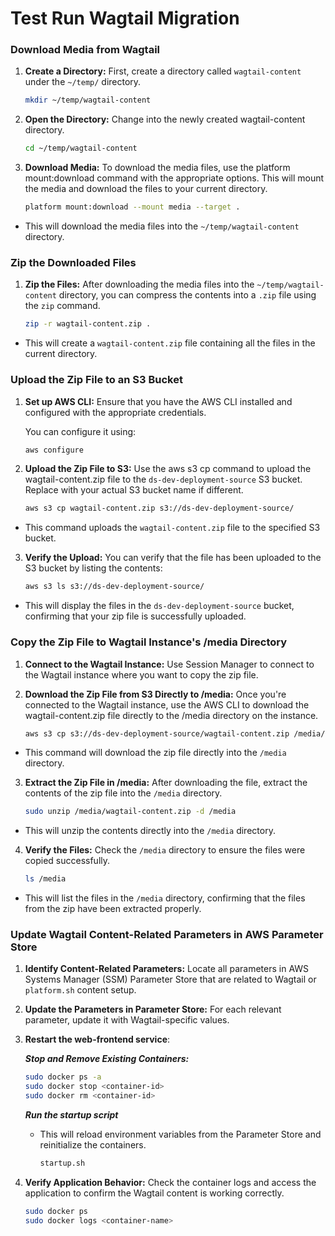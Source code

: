 # Test Run Wagtail Migration
### Download Media from Wagtail

1. **Create a Directory:**
   First, create a directory called `wagtail-content` under the `~/temp/` directory.

   ```bash
   mkdir ~/temp/wagtail-content
   ```

2. **Open the Directory:** Change into the newly created wagtail-content directory.

   ```bash
   cd ~/temp/wagtail-content
   ```
3. **Download Media:** To download the media files, use the platform mount:download command with the appropriate options. This will mount the media and download the files to your current directory.

   ``` bash
   platform mount:download --mount media --target .
   ```   
* This will download the media files into the `~/temp/wagtail-content` directory.

### Zip the Downloaded Files

1. **Zip the Files:**
   After downloading the media files into the `~/temp/wagtail-content` directory, you can compress the contents into a `.zip` file using the `zip` command.

   ```bash
   zip -r wagtail-content.zip .
   ```
* This will create a `wagtail-content.zip` file containing all the files in the current directory.
### Upload the Zip File to an S3 Bucket

1. **Set up AWS CLI:**
   Ensure that you have the AWS CLI installed and configured with the appropriate credentials.

   You can configure it using:

   ```bash
   aws configure
   ```
2. **Upload the Zip File to S3:** Use the aws s3 cp command to upload the wagtail-content.zip file to the `ds-dev-deployment-source` S3 bucket. Replace <bucket-name> with your actual S3 bucket name if different.

   ``` bash
   aws s3 cp wagtail-content.zip s3://ds-dev-deployment-source/
   ```
* This command uploads the `wagtail-content.zip` file to the specified S3 bucket.

3. **Verify the Upload:** You can verify that the file has been uploaded to the S3 bucket by listing the contents:

   ```bash
   aws s3 ls s3://ds-dev-deployment-source/
   ```
* This will display the files in the `ds-dev-deployment-source` bucket, confirming that your zip file is successfully uploaded.

### Copy the Zip File to Wagtail Instance's /media Directory

1. **Connect to the Wagtail Instance:**
   Use Session Manager to connect to the Wagtail instance where you want to copy the zip file. 

2. **Download the Zip File from S3 Directly to /media:** Once you're connected to the Wagtail instance, use the AWS CLI to download the wagtail-content.zip file directly to the /media directory on the instance.

    ``` bash
    aws s3 cp s3://ds-dev-deployment-source/wagtail-content.zip /media/
    ```
* This command will download the zip file directly into the `/media` directory.

3. **Extract the Zip File in /media:** After downloading the file, extract the contents of the zip file into the `/media` directory.

     ```bash
    sudo unzip /media/wagtail-content.zip -d /media
    ```
* This will unzip the contents directly into the `/media` directory.

4. **Verify the Files:** Check the `/media` directory to ensure the files were copied successfully.

      ```bash
      ls /media
    ```
* This will list the files in the `/media` directory, confirming that the files from the zip have been extracted properly.

### Update Wagtail Content-Related Parameters in AWS Parameter Store

1. **Identify Content-Related Parameters:**
   Locate all parameters in AWS Systems Manager (SSM) Parameter Store that are related to Wagtail or `platform.sh` content setup.
2. **Update the Parameters in Parameter Store:** For each relevant parameter, update it with Wagtail-specific values.
3. **Restart the web-frontend service**:

   ***Stop and Remove Existing Containers:***
   ``` bash
   sudo docker ps -a
   sudo docker stop <container-id>
   sudo docker rm <container-id>
   ```
   ***Run the startup script***
   * This will reload environment variables from the Parameter Store and reinitialize the containers.

      ```bash
      startup.sh
      ```
4. **Verify Application Behavior:** Check the container logs and access the application to confirm the Wagtail content is working correctly.

     ``` bash
     sudo docker ps
     sudo docker logs <container-name>
     ```





